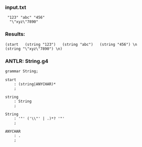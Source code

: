 
### input.txt
```
 "123" "abc" "456"
  "\"xyz\"7890"
```

### Results:
```
(start   (string "123")   (string "abc")   (string "456") \n     (string "\"xyz\"7890") \n)
```

### ANTLR: String.g4
```g4
grammar String;

start
	: (string|ANYCHAR)*
	;

string
	: String
	;

String
	: '"' ('\\"' | .)*? '"'
	;

ANYCHAR
	: .
	;
```
